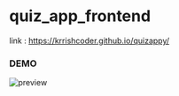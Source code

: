 # quiz_app_frontend

link :  https://krrishcoder.github.io/quizappy/
### DEMO
![preview](https://github.com/krrishcoder/quizappy/blob/main/quiz_app_vid%20(1).gif)
